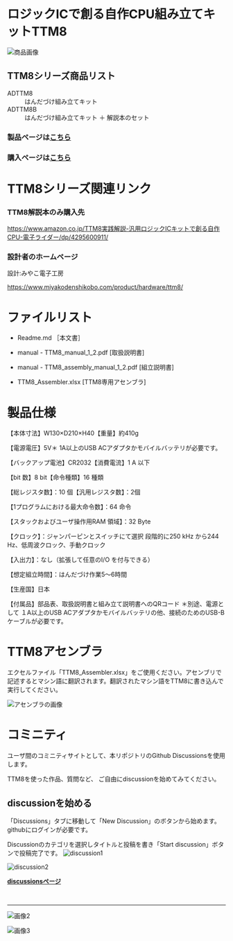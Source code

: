 # ロジックICで創る自作CPU組み立てキットTTM8

![商品画像](./image/bto商品画像.jpg "商品画像")


## TTM8シリーズ商品リスト


<dl>
  <dt>ADTTM8</dt>
  <dd>はんだづけ組み立てキット</dd>
  <dt>ADTTM8B</dt>
  <dd>はんだづけ組み立てキット ＋ 解説本のセット</dd>
</dl>


### **製品ページは[こちら](https://bit-trade-one.co.jp/adttm8/)**

### **購入ページは[こちら](https://btoshop.jp/products/adttm8)**

# TTM8シリーズ関連リンク

### TTM8解説本のみ購入先

https://www.amazon.co.jp/TTM8実践解説-汎用ロジックICキットで創る自作CPU-電子ライダー/dp/4295600911/

### 設計者のホームページ

設計:みやこ電子工房

https://www.miyakodenshikobo.com/product/hardware/ttm8/


# ファイルリスト
- Readme.md             ［本文書］

- manual - TTM8_manual_1_2.pdf [取扱説明書]

- manual - TTM8_assembly_manual_1_2.pdf [組立説明書]

- TTM8_Assembler.xlsx [TTM8専用アセンブラ]


# 製品仕様

【本体寸法】W130×D210×H40【重量】約410g

【電源電圧】5V＊ 1A以上のUSB ACアダプタかモバイルバッテリが必要です。

【バックアップ電池】CR2032【消費電流】1 A 以下

【bit 数】8 bit【命令種類】16 種類

【総レジスタ数】：10 個【汎用レジスタ数】：2個

【1プログラムにおける最大命令数】：64 命令

【スタックおよびユーザ操作用RAM 領域】：32 Byte

【クロック】：ジャンパーピンとスイッチにて選択   段階的に250 kHz から244 Hz、低周波クロック、手動クロック

【入出力】：なし（拡張して任意のI/O を付与できる）

【想定組立時間】：はんだづけ作業5～6時間

【生産国】日本

【付属品】部品表、取扱説明書と組み立て説明書へのQRコード ＊別途、電源として １A以上のUSB ACアダプタかモバイルバッテリの他、接続のためのUSB-Bケーブルが必要です。

# TTM8アセンブラ

エクセルファイル「TTM8_Assembler.xlsx」をご使用ください。アセンブリで記述するとマシン語に翻訳されます。翻訳されたマシン語をTTM8に書き込んで実行してください。

![アセンブラの画像](./image/assemblerimage.png "アセンブラの画像")


# コミニティ

ユーザ間のコミニティサイトとして、本リポジトリのGithub Discussionsを使用します。

TTM8を使った作品、質問など、
ご自由にdiscussionを始めてみてください。

## discussionを始める

「Discussions」タブに移動して「New Discussion」のボタンから始めます。githubにログインが必要です。

Discussionのカテゴリを選択しタイトルと投稿を書き「Start discussion」ボタンで投稿完了です。
![discussion1](./image/newdiscussion1.png "discussion1")

![discussion2](./image/newdiscussion2.png "discussion2")




**[discussionsページ](https://github.com/denshirider/TTM8/discussions)**

<br>

***

![画像2](./image/TTM8_2.jpg "画像2")

<!-- ![画像1](./image/TTM8_1.jpg "画像1") -->

![画像3](./image/部品写真1.jpg "画像3")